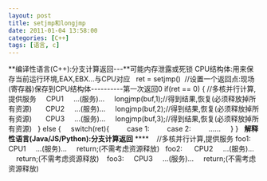 ```yaml
---
layout: post
title: setjmp和longjmp
date: 2011-01-04 13:58:00
categories: [C++]
tags: [语言, c]
---
```

**编译性语言(C++):分支计算返回---**可能内存泄露或死锁
CPU结构体:用来保存当前运行环境,EAX,EBX...与CPU对应
 
ret = setjmp()  //设置一个返回点:现场(寄存器)保存到CPU结构体----------第一次返回0
if(ret == 0) {
//多核并行计算,提供服务
    CPU1
    ...(服务)...
    longjmp(buf,1);//得到结果,恢复(必须释放掉所有资源)
 
    CPU2
    ...(服务)...
    longjmp(buf,2);//得到结果,恢复(必须释放掉所有资源)
 
    CPU3
    ...(服务)...
    longjmp(buf,3);//得到结果,恢复(必须释放掉所有资源)
 
} else {
    switch(ret){
        case 1:
        case 2:
        ......
    }
}
 
**解释性语言(Java/JS/Python):分支计算返回**
**** 
 
//多核并行计算,提供服务
foo1:
    CPU1
    ...(服务)...
    return;(不需考虑资源释放)
 
foo2: 
    CPU2
    ...(服务)...
    return;(不需考虑资源释放) 
 
foo3:
    CPU3
    ...(服务)...
    return;(不需考虑资源释放) 
 
 
 
 
 
 
